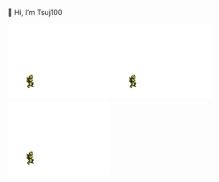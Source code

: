 👋 Hi, I’m Tsuj100

<img src="./assets/metalslug.gif" height="150px"/><img src="./images/metalslug.gif" height="150px"/><img src="./images/metalslug.gif" height="150px"/>
